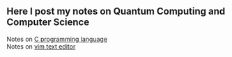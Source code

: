 

## Here I post my notes on Quantum Computing and Computer Science

Notes on [C programming language](Programming/C.md)\
Notes on [vim text editor](vim.md)